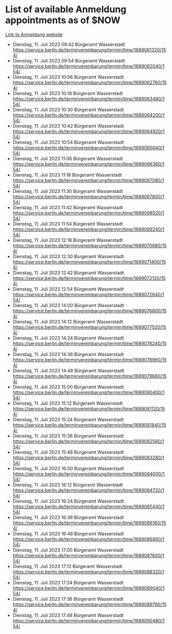 # List of available Anmeldung appointments as of $NOW
[Link to Anmeldung website](https://service.berlin.de/terminvereinbarung/termin/tag.php?termin=1&anliegen[]=120686&dienstleisterlist=122210,122217,327316,122219,327312,122227,327314,122231,327346,122243,327348,122254,122252,329742,122260,329745,122262,329748,122271,327278,122273,327274,122277,327276,330436,122280,327294,122282,327290,122284,327292,122291,327270,122285,327266,122286,327264,122296,327268,150230,329760,122297,327286,122294,327284,122312,329763,122314,329775,122304,327330,122311,327334,122309,327332,317869,122281,327352,122279,329772,122283,122276,327324,122274,327326,122267,329766,122246,327318,122251,327320,122257,327322,122208,327298,122226,327300&herkunft=http%3A%2F%2Fservice.berlin.de%2Fdienstleistung%2F120686%2F)
- Dienstag, 11. Juli 2023 09:42 Bürgeramt Wasserstadt https://service.berlin.de/terminvereinbarung/termin/time/1689061320/154/
- Dienstag, 11. Juli 2023 09:54 Bürgeramt Wasserstadt https://service.berlin.de/terminvereinbarung/termin/time/1689062040/154/
- Dienstag, 11. Juli 2023 10:06 Bürgeramt Wasserstadt https://service.berlin.de/terminvereinbarung/termin/time/1689062760/154/
- Dienstag, 11. Juli 2023 10:18 Bürgeramt Wasserstadt https://service.berlin.de/terminvereinbarung/termin/time/1689063480/154/
- Dienstag, 11. Juli 2023 10:30 Bürgeramt Wasserstadt https://service.berlin.de/terminvereinbarung/termin/time/1689064200/154/
- Dienstag, 11. Juli 2023 10:42 Bürgeramt Wasserstadt https://service.berlin.de/terminvereinbarung/termin/time/1689064920/154/
- Dienstag, 11. Juli 2023 10:54 Bürgeramt Wasserstadt https://service.berlin.de/terminvereinbarung/termin/time/1689065640/154/
- Dienstag, 11. Juli 2023 11:06 Bürgeramt Wasserstadt https://service.berlin.de/terminvereinbarung/termin/time/1689066360/154/
- Dienstag, 11. Juli 2023 11:18 Bürgeramt Wasserstadt https://service.berlin.de/terminvereinbarung/termin/time/1689067080/154/
- Dienstag, 11. Juli 2023 11:30 Bürgeramt Wasserstadt https://service.berlin.de/terminvereinbarung/termin/time/1689067800/154/
- Dienstag, 11. Juli 2023 11:42 Bürgeramt Wasserstadt https://service.berlin.de/terminvereinbarung/termin/time/1689068520/154/
- Dienstag, 11. Juli 2023 11:54 Bürgeramt Wasserstadt https://service.berlin.de/terminvereinbarung/termin/time/1689069240/154/
- Dienstag, 11. Juli 2023 12:18 Bürgeramt Wasserstadt https://service.berlin.de/terminvereinbarung/termin/time/1689070680/154/
- Dienstag, 11. Juli 2023 12:30 Bürgeramt Wasserstadt https://service.berlin.de/terminvereinbarung/termin/time/1689071400/154/
- Dienstag, 11. Juli 2023 12:42 Bürgeramt Wasserstadt https://service.berlin.de/terminvereinbarung/termin/time/1689072120/154/
- Dienstag, 11. Juli 2023 12:54 Bürgeramt Wasserstadt https://service.berlin.de/terminvereinbarung/termin/time/1689072840/154/
- Dienstag, 11. Juli 2023 14:00 Bürgeramt Wasserstadt https://service.berlin.de/terminvereinbarung/termin/time/1689076800/154/
- Dienstag, 11. Juli 2023 14:12 Bürgeramt Wasserstadt https://service.berlin.de/terminvereinbarung/termin/time/1689077520/154/
- Dienstag, 11. Juli 2023 14:24 Bürgeramt Wasserstadt https://service.berlin.de/terminvereinbarung/termin/time/1689078240/154/
- Dienstag, 11. Juli 2023 14:36 Bürgeramt Wasserstadt https://service.berlin.de/terminvereinbarung/termin/time/1689078960/154/
- Dienstag, 11. Juli 2023 14:48 Bürgeramt Wasserstadt https://service.berlin.de/terminvereinbarung/termin/time/1689079680/154/
- Dienstag, 11. Juli 2023 15:00 Bürgeramt Wasserstadt https://service.berlin.de/terminvereinbarung/termin/time/1689080400/154/
- Dienstag, 11. Juli 2023 15:12 Bürgeramt Wasserstadt https://service.berlin.de/terminvereinbarung/termin/time/1689081120/154/
- Dienstag, 11. Juli 2023 15:24 Bürgeramt Wasserstadt https://service.berlin.de/terminvereinbarung/termin/time/1689081840/154/
- Dienstag, 11. Juli 2023 15:36 Bürgeramt Wasserstadt https://service.berlin.de/terminvereinbarung/termin/time/1689082560/154/
- Dienstag, 11. Juli 2023 15:48 Bürgeramt Wasserstadt https://service.berlin.de/terminvereinbarung/termin/time/1689083280/154/
- Dienstag, 11. Juli 2023 16:00 Bürgeramt Wasserstadt https://service.berlin.de/terminvereinbarung/termin/time/1689084000/154/
- Dienstag, 11. Juli 2023 16:12 Bürgeramt Wasserstadt https://service.berlin.de/terminvereinbarung/termin/time/1689084720/154/
- Dienstag, 11. Juli 2023 16:24 Bürgeramt Wasserstadt https://service.berlin.de/terminvereinbarung/termin/time/1689085440/154/
- Dienstag, 11. Juli 2023 16:36 Bürgeramt Wasserstadt https://service.berlin.de/terminvereinbarung/termin/time/1689086160/154/
- Dienstag, 11. Juli 2023 16:48 Bürgeramt Wasserstadt https://service.berlin.de/terminvereinbarung/termin/time/1689086880/154/
- Dienstag, 11. Juli 2023 17:00 Bürgeramt Wasserstadt https://service.berlin.de/terminvereinbarung/termin/time/1689087600/154/
- Dienstag, 11. Juli 2023 17:12 Bürgeramt Wasserstadt https://service.berlin.de/terminvereinbarung/termin/time/1689088320/154/
- Dienstag, 11. Juli 2023 17:24 Bürgeramt Wasserstadt https://service.berlin.de/terminvereinbarung/termin/time/1689089040/154/
- Dienstag, 11. Juli 2023 17:36 Bürgeramt Wasserstadt https://service.berlin.de/terminvereinbarung/termin/time/1689089760/154/
- Dienstag, 11. Juli 2023 17:48 Bürgeramt Wasserstadt https://service.berlin.de/terminvereinbarung/termin/time/1689090480/154/
